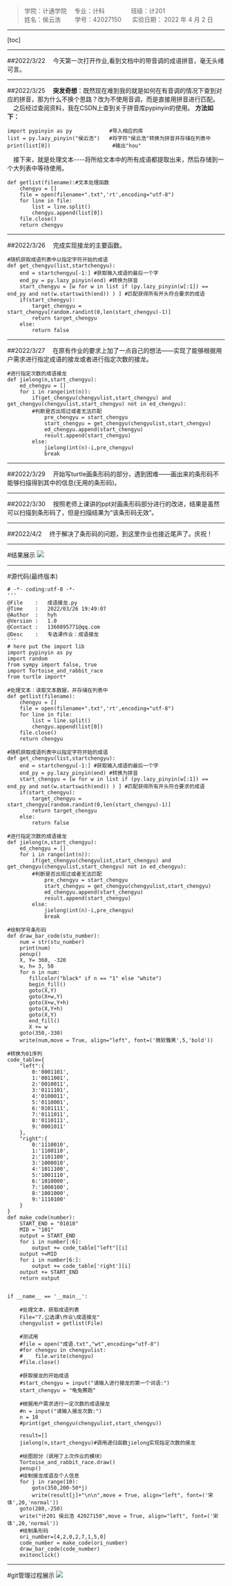 
>学院：计通学院           &ensp;&ensp;专业：计科  &ensp;&ensp;&ensp;&ensp;&ensp;&ensp;&ensp;&nbsp;    班级：计201              
姓名：侯云浩            &ensp;&ensp;&ensp;&nbsp; 学号：42027150      &ensp;&ensp;&ensp;实验日期： 2022  年 4 月 2 日  
***
[toc]
***
##2022/3/22
&ensp;&ensp;今天第一次打开作业,看到文档中的带音调的成语拼音，毫无头绪可言。
***
##2022/3/25
&ensp;&ensp;**突发奇想**：既然现在难到我的就是如何在有音调的情况下查到对应的拼音，那为什么不换个思路？改为不使用音调，而是直接用拼音进行匹配。
&ensp;&ensp;之后经过查阅资料，我在CSDN上查到关于拼音库pypinyin的使用。
**方法如下：**
```
import pypinyin as py            #导入相应的库
list = py.lazy_pinyin("侯云浩")   #将字符"侯云浩"转换为拼音并存储在列表中
print(list[0])                    #输出"hou"
```
&ensp;&ensp;接下来，就是处理文本----将所给文本中的所有成语都提取出来，然后存储到一个大列表中等待使用。
```
def getlist(filename):#文本处理函数
    chengyu = []
    file = open(filename+".txt",'rt',encoding="utf-8")
    for line in file:
        list = line.split()
        chengyu.append(list[0])
    file.close()
    return chengyu
```
***
##2022/3/26
&ensp;&ensp;完成实现接龙的主要函数。
```
#随机获取成语列表中以指定字符开始的成语
def get_chengyu(list,startchengyu):
    end = startchengyu[-1:] #获取输入成语的最后一个字
    end_py = py.lazy_pinyin(end) #转换为拼音
    start_chengyu = [w for w in list if (py.lazy_pinyin(w[:1]) == end_py and not(w.startswith(end)) ) ] #匹配获得所有开头符合要求的成语
    if(start_chengyu):
        target_chengyu = start_chengyu[random.randint(0,len(start_chengyu)-1)]
        return target_chengyu
    else:
        return false
```
***
##2022/3/27
&ensp;&ensp;在原有作业的要求上加了一点自己的想法——实现了能够根据用户需求进行指定成语的接龙或者进行指定次数的接龙。
```
#进行指定次数的成语接龙
def jielong(n,start_chengyu):
    ed_chengyu = []
    for i in range(int(n)):
        if(get_chengyu(chengyulist,start_chengyu) and get_chengyu(chengyulist,start_chengyu) not in ed_chengyu):
        #判断是否出现过或者无法匹配
            pre_chengyu = start_chengyu
            start_chengyu = get_chengyu(chengyulist,start_chengyu)
            ed_chengyu.append(start_chengyu)
            result.append(start_chengyu)
        else:
            jielong(int(n)-i,pre_chengyu)
            break
```
***
##2022/3/29
&ensp;&ensp;开始写turtle画条形码的部分，遇到困难——画出来的条形码不能够扫描得到其中的信息(无用的条形码)。
***
##2022/3/30
&ensp;&ensp;按照老师上课讲的ppt对画条形码部分进行的改进，结果是虽然可以扫描到条形码了，但是扫描结果为“该条形码无效”。
***
##2022/4/2
&ensp;&ensp;终于解决了条形码的问题，到这里作业也接近尾声了。庆祝！
***
#结果展示
![](成语接龙.png)
***
#源代码(最终版本)
```
# -*- coding:utf-8 -*-
'''
@File    :   成语接龙.py
@Time    :   2022/03/26 19:49:07
@Author  :   hyh
@Version :   1.0
@Contact :   1360895771@qq.com
@Desc    :   专选课作业：成语接龙
'''
# here put the import lib
import pypinyin as py
import random
from sympy import false, true
import Tortoise_and_rabbit_race
from turtle import*

#处理文本：读取文本数据，并存储在列表中
def getlist(filename):
    chengyu = []
    file = open(filename+".txt",'rt',encoding="utf-8")
    for line in file:
        list = line.split()
        chengyu.append(list[0])
    file.close()
    return chengyu

#随机获取成语列表中以指定字符开始的成语
def get_chengyu(list,startchengyu):
    end = startchengyu[-1:] #获取输入成语的最后一个字
    end_py = py.lazy_pinyin(end) #转换为拼音
    start_chengyu = [w for w in list if (py.lazy_pinyin(w[:1]) == end_py and not(w.startswith(end)) ) ] #匹配获得所有开头符合要求的成语
    if(start_chengyu):
        target_chengyu = start_chengyu[random.randint(0,len(start_chengyu)-1)]
        return target_chengyu
    else:
        return false

#进行指定次数的成语接龙
def jielong(n,start_chengyu):
    ed_chengyu = []
    for i in range(int(n)):
        if(get_chengyu(chengyulist,start_chengyu) and get_chengyu(chengyulist,start_chengyu) not in ed_chengyu):
        #判断是否出现过或者无法匹配
            pre_chengyu = start_chengyu
            start_chengyu = get_chengyu(chengyulist,start_chengyu)
            ed_chengyu.append(start_chengyu)
            result.append(start_chengyu)
        else:
            jielong(int(n)-i,pre_chengyu)
            break

#绘制学号条形码
def draw_bar_code(stu_number):
    num = str(stu_number)
    print(num)
    penup()
    X, Y= 360, -320
    w, h= 3, 50
    for n in num:
       fillcolor("black" if n == "1" else "white")
       begin_fill()
       goto(X,Y)
       goto(X+w,Y)
       goto(X+w,Y+h)
       goto(X,Y+h)
       goto(X,Y)
       end_fill()
       X += w
    goto(350,-330)
    write(num,move = True, align="left", font=('微软雅黑',5,'bold'))

#转换为01序列
code_table={
    "left":{
        0:'0001101',
        1:'0011001',
        2:'0010011',
        3:'0111101',
        4:'0100011',
        5:'0110001',
        6:'0101111',
        7:'0111011',
        8:'0110111',
        9:'0001011'
    },
    "right":{
        0:'1110010',
        1:'1100110',
        2:'1101100',
        3:'1000010',
        4:'1011100',
        5:'1001110',
        6:'1010000',
        7:'1000100',
        8:'1001000',
        9:'1110100'
    }
}
def make_code(number):
    START_END = "01010"
    MID = "101"
    output = START_END
    for i in number[:6]:
        output += code_table["left"][i]
    output +=MID
    for i in number[6:]:
        output += code_table['right'][i]
    output += START_END
    return output


if __name__ == '__main__':

    #处理文本，获取成语列表
    File="7.公选课\作业\成语接龙"
    chengyulist = getlist(File)

    #测试用
    #file = open("成语.txt","wt",encoding="utf-8")
    #for chengyu in chengyulist:
    #    file.write(chengyu)
    #file.close()

    #获取接龙的开始成语
    #start_chengyu = input("请输入进行接龙的第一个词语:")
    start_chengyu = "龟兔赛跑"

    #根据用户需求进行一定次数的成语接龙
    #n = input("请输入接龙次数:")
    n = 10
    #print(get_chengyu(chengyulist,start_chengyu))

    result=[]
    jielong(n,start_chengyu)#调用递归函数jielong实现指定次数的接龙

    #绘图部分（调用了上次作业的模块）
    Tortoise_and_rabbit_race.draw()
    penup()
    #绘制接龙成语及个人信息
    for j in range(10):
        goto(350,200-50*j)
        write(result[j]+"\n\n",move = True, align="left", font=('宋体',20,'normal'))
    goto(280,-250)
    write("计201 侯云浩 42027150",move = True, align="left", font=('宋体',20,'normal'))
    #绘制条形码
    ori_number=[4,2,0,2,7,1,5,0]
    code_number = make_code(ori_number)
    draw_bar_code(code_number)
    exitonclick()
```
***
#git管理过程展示
![](git.png)